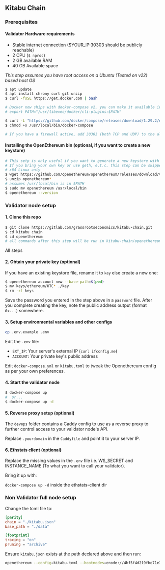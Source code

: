 ## Kitabu Chain

### Prerequisites

#### Validator Hardware requirements

- Stable internet connection ($YOUR_IP:30303 should be publicly reachable)
- 2 CPU (`$ nproc`)
- 2 GB available RAM
- 40 GB Available space

_This step assumes you have root access on a Ubuntu (Tested on v22) based host OS_

```bash
$ apt update
$ apt install chrony curl git unzip
$ curl -fsSL https://get.docker.com | bash

# Docker now ships with docker-compose v2, you can make it available in path by adding the following line to your .bashrc
# export PATH="/usr/libexec/docker/cli-plugins:$PATH"

$ curl -L "https://github.com/docker/compose/releases/download/1.29.2/docker-compose-$(uname -s)-$(uname -m)" -o /usr/local/bin/docker-compose
$ chmod +x /usr/local/bin/docker-compose

# If you have a firewall active, add 30303 (both TCP and UDP) to the allow list
```

#### Installing the OpenEthereum bin (optional, if you want to create a new keystore)
```bash
# This setp is only useful if you want to generate a new keystore with OpenEthereum.
# If you bring your own key or use geth, e.t.c. this step can be skipped
# x64 Linux only
$ wget https://github.com/openethereum/openethereum/releases/download/v3.3.5/openethereum-linux-v3.3.5.zip
$ unzip openethereum*
# assumes /usr/local/bin is in $PATH
$ sudo mv openethereum /usr/local/bin
$ openethereum --version
```

### Validator node setup

#### 1. Clone this repo

```bash
$ git clone https://gitlab.com/grassrootseconomics/kitabu-chain.git
$ cd kitabu chain
$ cd openethereum
# all commands after this step will be run in kitabu-chain/openethereum dir
```

All steps

#### 2. Obtain your private key (optional)

If you have an existing keystore file, rename it to `key` else create a new one:

```bash
$ openethereum account new --base-path=$(pwd)
$ mv keys/ethereum/UTC* ./key
$ rm -rf keys
```

Save the password you entered in the step above in a `password` file. After you complete creating the key, note the public address output (format `0x...`) somewhere.

#### 3. Setup environmental variables and other configs

```bash
cp .env.example .env
```

Edit the `.env` file:

- `EXT_IP`: Your server's external IP (`curl ifconfig.me`)
- `ACCOUNT`: Your private key's public address

Edit `docker-compose.yml` or `kitabu.toml` to tweak the Openethereum config as per your own preferences.

#### 4. Start the validator node

```bash
$ docker-compose up
#  or...
$ docker-compose up -d
```

#### 5. Reverse proxy setup (optional)

The `devops` folder contains a Caddy config to use as a reverse proxy to further control access to your validator node's API.

Replace `.yourdomain` in the `Caddyfile` and point it to your server IP.

#### 6. Ethstats client (optional)

Replace the missing values in the `.env` file i.e. WS_SECRET and INSTANCE_NAME (To what you want to call your validator).

Bring it up with:

`docker-compose up -d` inside the ethstats-client dir

### Non Validator full node setup

Change the toml file to:

```toml
[parity]
chain = "./kitabu.json"
base_path = "./data"

[footprint]
tracing = "on"
pruning = "archive"
```

Ensure `kitabu.json` exists at the path declared above and then run:

```bash
openethereum --config=kitabu.toml --bootnodes=enode://4bf5f4d219fbe71e35f34e42b8df898f81a743563d87e52b2c6ea8080c607f7d5a02e8cf4f553a689a0f9ca73d6102721e51cd173351c85f8dae281e356bf5f0@51.15.48.58:30303,enode://3d58cc2d1394c7c75c8118b2c3105dc730ee4c2f3580e8a3042c9db6eafb47c4e47cd8702d2ee4e8d8de180859fedc4041f5078589223e5f74d1206fb1a2edf8@163.172.141.184:30303,enode://b5b5c80c93a96ff61762ed25072aabc02c8db4a19e973d59eefb6f1ad5dd1c5c1a485c97c3d96ec03135025ac717140d4375332cd5253c4ac1ccbe2f3ee571f6@142.93.38.53:30303
```
